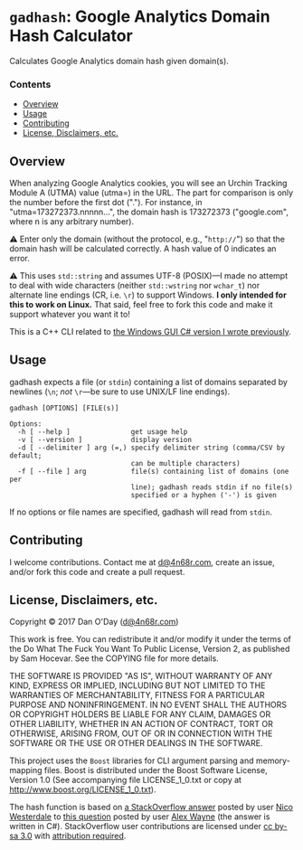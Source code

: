 # `gadhash`: Google Analytics Domain Hash Calculator

Calculates Google Analytics domain hash given domain(s).

### Contents

 - [Overview](#overview)
 - [Usage](#usage)
 - [Contributing](#contributing)
 - [License, Disclaimers, etc.](#license-disclaimers-etc)

## Overview

When analyzing Google Analytics cookies, you will see an Urchin Tracking Module A (UTMA) value (utma=) in the URL. The part for comparison is only the number before the first dot ("."). For instance, in "utma=173272373.nnnnn...", the domain hash is 173272373 ("google.com", where n is any arbitrary number).

:warning: Enter only the domain (without the protocol, e.g., "`http://`") so that the domain hash will be calculated correctly. A hash value of 0 indicates an error.

:warning: This uses `std::string` and assumes UTF-8 (POSIX)&mdash;I made no attempt to deal with wide characters (neither `std::wstring` nor `wchar_t`) nor alternate line endings (CR, i.e. `\r`) to support Windows. **I only intended for this to work on Linux.** That said, feel free to fork this code and make it support whatever you want it to!

This is a C++ CLI related to [the Windows GUI C# version I wrote previously](https://github.com/danzek/google-analytics-domain-hash-calculator).

## Usage

gadhash expects a file (or `stdin`) containing a list of domains separated by newlines (`\n`; *not* `\r`&mdash;be sure to use UNIX/LF line endings).

    gadhash [OPTIONS] [FILE(s)]

    Options:
      -h [ --help ]               get usage help
      -v [ --version ]            display version
      -d [ --delimiter ] arg (=,) specify delimiter string (comma/CSV by default;
                                  can be multiple characters)
      -f [ --file ] arg           file(s) containing list of domains (one per
                                  line); gadhash reads stdin if no file(s)
                                  specified or a hyphen ('-') is given

If no options or file names are specified, gadhash will read from `stdin`.

## Contributing

I welcome contributions. Contact me at d@4n68r.com, create an issue, and/or fork this code and create a pull request.

## License, Disclaimers, etc.

Copyright &copy; 2017 Dan O'Day (d@4n68r.com)

This work is free. You can redistribute it and/or modify it under the terms of the Do What The Fuck You Want To Public License, Version 2, as published by Sam Hocevar. See the COPYING file for more details.

THE SOFTWARE IS PROVIDED "AS IS", WITHOUT WARRANTY OF ANY KIND, EXPRESS OR IMPLIED, INCLUDING BUT NOT LIMITED TO THE WARRANTIES OF MERCHANTABILITY, FITNESS FOR A PARTICULAR PURPOSE AND NONINFRINGEMENT. IN NO EVENT SHALL THE AUTHORS OR COPYRIGHT HOLDERS BE LIABLE FOR ANY CLAIM, DAMAGES OR OTHER LIABILITY, WHETHER IN AN ACTION OF CONTRACT, TORT OR OTHERWISE, ARISING FROM, OUT OF OR IN CONNECTION WITH THE SOFTWARE OR THE USE OR OTHER DEALINGS IN THE SOFTWARE.

This project uses the `Boost` libraries for CLI argument parsing and memory-mapping files. Boost is distributed under the Boost Software License, Version 1.0 (See accompanying file LICENSE_1_0.txt or copy at http://www.boost.org/LICENSE_1_0.txt).

The hash function is based on [a StackOverflow answer](https://stackoverflow.com/a/16243868/) posted by user [Nico Westerdale](https://stackoverflow.com/users/768732/nico-westerdale) to [this question](https://stackoverflow.com/q/4821627/) posted by user [Alex Wayne](https://stackoverflow.com/users/62076/alex-wayne) (the answer is written in C#). StackOverflow user contributions are licensed under [cc by-sa 3.0](https://creativecommons.org/licenses/by-sa/3.0/) with [attribution required](https://stackoverflow.blog/2009/06/25/attribution-required/).
